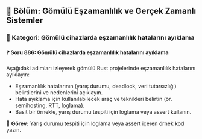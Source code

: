 ## 📘 Bölüm: Gömülü Eşzamanlılık ve Gerçek Zamanlı Sistemler  
### 🔹 Kategori: Gömülü cihazlarda eşzamanlılık hatalarını ayıklama  
#### ❓ Soru 886: Gömülü cihazlarda eşzamanlılık hatalarını ayıklama

Aşağıdaki adımları izleyerek gömülü Rust projelerinde eşzamanlılık hatalarını ayıklayın:

- Eşzamanlılık hatalarının (yarış durumu, deadlock, veri tutarsızlığı) belirtilerini ve nedenlerini açıklayın.
- Hata ayıklama için kullanılabilecek araç ve teknikleri belirtin (ör. semihosting, RTT, loglama).
- Basit bir örnekle, yarış durumu tespiti için loglama veya assert kullanın.

🔧 **Görev:** Yarış durumu tespiti için loglama veya assert içeren örnek kod yazın.
